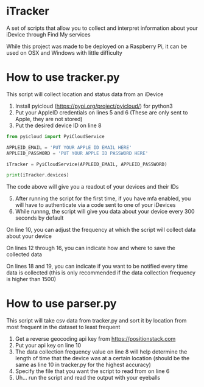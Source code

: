 # iTracker


A set of scripts that allow you to collect and interpret information about your iDevice through Find My services

While this project was made to be deployed on a Raspberry Pi, it can be used on OSX and Windows with little difficulty



# How to use tracker.py


This script will collect location and status data from an iDevice

1. Install pyicloud (https://pypi.org/project/pyicloud/) for python3
2. Put your AppleID credentials on lines 5 and 6 (These are only sent to Apple, they are not stored)
3. Put the desired device ID on line 8

```python
from pyicloud import PyiCloudService

APPLEID_EMAIL = 'PUT YOUR APPLE ID EMAIL HERE'
APPLEID_PASSWORD = 'PUT YOUR APPLE ID PASSWORD HERE'

iTracker = PyiCloudService(APPLEID_EMAIL, APPLEID_PASSWORD)

print(iTracker.devices)
```
The code above will give you a readout of your devices and their IDs

5. After running the script for the first time, if you have mfa enabled, you will have to authenticate via a code sent to one of your iDevices
6. While runnng, the script will give you data about your device every 300 seconds by default

On line 10, you can adjust the frequency at which the script will collect data about your device

On lines 12 through 16, you can indicate how and where to save the collected data

On lines 18 and 19, you can indicate if you want to be notified every time data is collected (this is only recommended if the data collection frequency is higher than 1500)



# How to use parser.py


This script will take csv data from tracker.py and sort it by location from most frequent in the dataset to least frequent

1. Get a reverse geocoding api key from https://positionstack.com
2. Put your api key on line 10
3. The data collection frequency value on line 8 will help determine the length of time that the device was at a certain location (should be the same as line 10 in tracker.py for the highest accuracy)
4. Specify the file that you want the script to read from on line 6
5. Uh... run the script and read the output with your eyeballs
